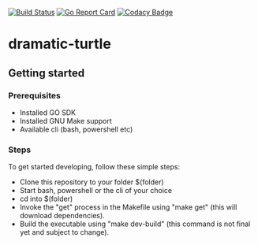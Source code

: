 [![Build Status](https://travis-ci.org/HeikoAlexanderWeber/dramatic-turtle.svg?branch=master)](https://travis-ci.org/HeikoAlexanderWeber/dramatic-turtle)
[![Go Report Card](https://goreportcard.com/badge/github.com/HeikoAlexanderWeber/dramatic-turtle)](https://goreportcard.com/report/github.com/HeikoAlexanderWeber/dramatic-turtle)
[![Codacy Badge](https://api.codacy.com/project/badge/Grade/ce8860f62a4347c296f047b8ceec26a5)](https://www.codacy.com/project/HeikoAlexanderWeber/dramatic-turtle/dashboard?utm_source=github.com&amp;utm_medium=referral&amp;utm_content=HeikoAlexanderWeber/dramatic-turtle&amp;utm_campaign=Badge_Grade_Dashboard)
# dramatic-turtle

## Getting started
### Prerequisites
* Installed GO SDK
* Installed GNU Make support
* Available cli (bash, powershell etc)
### Steps
To get started developing, follow these simple steps:
* Clone this repository to your folder $(folder)
* Start bash, powershell or the cli of your choice
* cd into $(folder)
* Invoke the "get" process in the Makefile using "make get" (this will download dependencies).
* Build the executable using "make dev-build" (this command is not final yet and subject to change).
